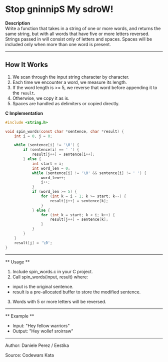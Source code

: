 # Stop gninnipS My sdroW!

**Description**  
Write a function that takes in a string of one or more words, and returns the same string, but with all words that have five or more letters reversed. Strings passed in will consist only of letters and spaces. Spaces will be included only when more than one word is present.

---

## How It Works

1. We scan through the input string character by character.
2. Each time we encounter a word, we measure its length.
3. If the word length is >= 5, we reverse that word before appending it to the `result`.
4. Otherwise, we copy it as is.
5. Spaces are handled as delimiters or copied directly.

**C Implementation**  
```c
#include <string.h>

void spin_words(const char *sentence, char *result) {
    int i = 0, j = 0;

    while (sentence[i] != '\0') {
        if (sentence[i] == ' ') {
            result[j++] = sentence[i++];
        } else {
            int start = i;
            int word_len = 0;
            while (sentence[i] != '\0' && sentence[i] != ' ') {
                word_len++;
                i++;
            }
            if (word_len >= 5) {
                for (int k = i - 1; k >= start; k--) {
                    result[j++] = sentence[k];
                }
            } else {
                for (int k = start; k < i; k++) {
                    result[j++] = sentence[k];
                }
            }
        }
    }
    result[j] = '\0';
}
```

---
** Usage **
1. Include spin_words.c in your C project.
2. Call spin_words(input, result) where:
- input is the original sentence.
- result is a pre-allocated buffer to store the modified sentence.
3. Words with 5 or more letters will be reversed.

---
** Example **

- Input: "Hey fellow warriors"
- Output: "Hey wollef sroirraw"

---

Author: Daniele Perez / Eestika

Source: Codewars Kata

